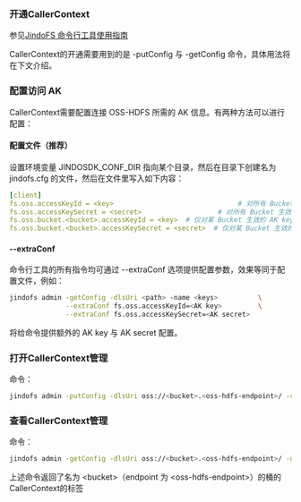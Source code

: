 ### 开通CallerContext

参见[JindoFS 命令行工具使用指南](./jindofs_client_tools.md)

CallerContext的开通需要用到的是 -putConfig 与 -getConfig 命令，具体用法将在下文介绍。
### 配置访问 AK
CallerContext需要配置连接 OSS-HDFS 所需的 AK 信息。有两种方法可以进行配置：

#### 配置文件（推荐）
设置环境变量 JINDOSDK_CONF_DIR 指向某个目录，然后在目录下创建名为 jindofs.cfg 的文件，然后在文件里写入如下内容：
```yaml
[client]
fs.oss.accessKeyId = <key>                               # 对所有 Bucket 生效的默认 AK key
fs.oss.accessKeySecret = <secret>                   # 对所有 Bucket 生效的默认 AK secret
fs.oss.bucket.<bucket>.accessKeyId = <key>  # 仅对某 Bucket 生效的 AK key，优先级高于默认
fs.oss.bucket.<bucket>.accessKeySecret = <secret>  # 仅对某 Bucket 生效的 AK secret
```
#### --extraConf
命令行工具的所有指令均可通过 --extraConf 选项提供配置参数，效果等同于配置文件，例如：
```bash
jindofs admin -getConfig -dlsUri <path> -name <keys>          \
              --extraConf fs.oss.accessKeyId=<AK key>         \
              --extraConf fs.oss.accessKeySecret=<AK secret>
```
将给命令提供额外的 AK key 与 AK secret 配置。
### 打开CallerContext管理
命令：
```bash
jindofs admin -putConfig -dlsUri oss://<bucket>.<oss-hdfs-endpoint>/ -conf namespace.caller.context.enabled=true
```


### 查看CallerContext管理
命令：
```bash
jindofs admin -getConfig -dlsUri oss://<bucket>.<oss-hdfs-endpoint>/ -name namespace.caller.context.enabled
```
上述命令返回了名为 \<bucket\>（endpoint 为 \<oss-hdfs-endpoint\>）的桶的CallerContext的标签
